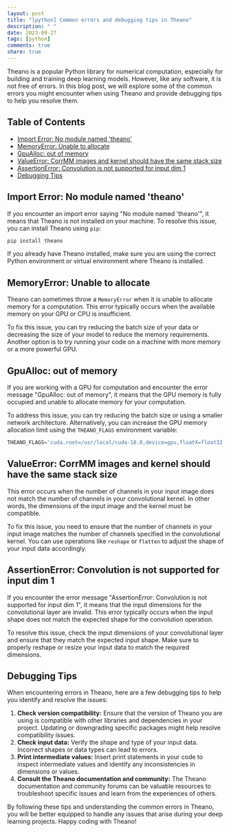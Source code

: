 ```yaml
---
layout: post
title: "[python] Common errors and debugging tips in Theano"
description: " "
date: 2023-09-27
tags: [python]
comments: true
share: true
---
```


Theano is a popular Python library for numerical computation, especially for building and training deep learning models. However, like any software, it is not free of errors. In this blog post, we will explore some of the common errors you might encounter when using Theano and provide debugging tips to help you resolve them.

## Table of Contents
- [Import Error: No module named 'theano'](##Import-Error:-No-module-named-'theano')
- [MemoryError: Unable to allocate](##MemoryError:-Unable-to-allocate)
- [GpuAlloc: out of memory](##GpuAlloc:-out-of-memory)
- [ValueError: CorrMM images and kernel should have the same stack size](##ValueError:-CorrMM-images-and-kernel-should-have-the-same-stack-size)
- [AssertionError: Convolution is not supported for input dim 1](##AssertionError:-Convolution-is-not-supported-for-input-dim-1)
- [Debugging Tips](##Debugging-Tips)

## Import Error: No module named 'theano'
If you encounter an import error saying "No module named 'theano'", it means that Theano is not installed on your machine. To resolve this issue, you can install Theano using `pip`:

```python
pip install theano
```

If you already have Theano installed, make sure you are using the correct Python environment or virtual environment where Theano is installed.

## MemoryError: Unable to allocate
Theano can sometimes throw a `MemoryError` when it is unable to allocate memory for a computation. This error typically occurs when the available memory on your GPU or CPU is insufficient.

To fix this issue, you can try reducing the batch size of your data or decreasing the size of your model to reduce the memory requirements. Another option is to try running your code on a machine with more memory or a more powerful GPU.

## GpuAlloc: out of memory
If you are working with a GPU for computation and encounter the error message "GpuAlloc: out of memory", it means that the GPU memory is fully occupied and unable to allocate memory for your computation.

To address this issue, you can try reducing the batch size or using a smaller network architecture. Alternatively, you can increase the GPU memory allocation limit using the `THEANO_FLAGS` environment variable:

```python
THEANO_FLAGS='cuda.root=/usr/local/cuda-10.0,device=gpu,floatX=float32,allow_gc=False' python your_script.py
```

## ValueError: CorrMM images and kernel should have the same stack size
This error occurs when the number of channels in your input image does not match the number of channels in your convolutional kernel. In other words, the dimensions of the input image and the kernel must be compatible.

To fix this issue, you need to ensure that the number of channels in your input image matches the number of channels specified in the convolutional kernel. You can use operations like `reshape` or `flatten` to adjust the shape of your input data accordingly.

## AssertionError: Convolution is not supported for input dim 1
If you encounter the error message "AssertionError: Convolution is not supported for input dim 1", it means that the input dimensions for the convolutional layer are invalid. This error typically occurs when the input shape does not match the expected shape for the convolution operation.

To resolve this issue, check the input dimensions of your convolutional layer and ensure that they match the expected input shape. Make sure to properly reshape or resize your input data to match the required dimensions.

## Debugging Tips
When encountering errors in Theano, here are a few debugging tips to help you identify and resolve the issues:

1. **Check version compatibility:** Ensure that the version of Theano you are using is compatible with other libraries and dependencies in your project. Updating or downgrading specific packages might help resolve compatibility issues.
2. **Check input data:** Verify the shape and type of your input data. Incorrect shapes or data types can lead to errors.
3. **Print intermediate values:** Insert print statements in your code to inspect intermediate values and identify any inconsistencies in dimensions or values.
4. **Consult the Theano documentation and community:** The Theano documentation and community forums can be valuable resources to troubleshoot specific issues and learn from the experiences of others.

By following these tips and understanding the common errors in Theano, you will be better equipped to handle any issues that arise during your deep learning projects. Happy coding with Theano!